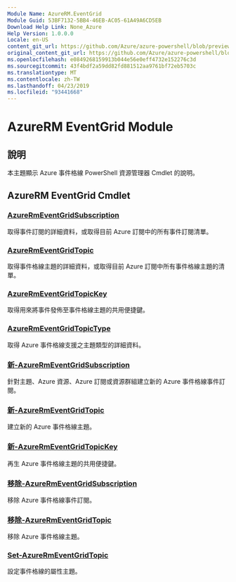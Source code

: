 ```yaml
---
Module Name: AzureRM.EventGrid
Module Guid: 53BF7132-5BB4-46EB-AC05-61A49A6CD5EB
Download Help Link: None_Azure
Help Version: 1.0.0.0
Locale: en-US
content_git_url: https://github.com/Azure/azure-powershell/blob/preview/src/ResourceManager/EventGrid/Commands.EventGrid/help/AzureRM.EventGrid.md
original_content_git_url: https://github.com/Azure/azure-powershell/blob/preview/src/ResourceManager/EventGrid/Commands.EventGrid/help/AzureRM.EventGrid.md
ms.openlocfilehash: e0849268159913b044e56e0eff4732e152276c3d
ms.sourcegitcommit: 43f4bdf2a59dd82fd881512aa9761bf72eb5703c
ms.translationtype: MT
ms.contentlocale: zh-TW
ms.lasthandoff: 04/23/2019
ms.locfileid: "93441668"
---
```

# AzureRM EventGrid Module
## 說明
本主題顯示 Azure 事件格線 PowerShell 資源管理器 Cmdlet 的說明。

## AzureRM EventGrid Cmdlet
### [AzureRmEventGridSubscription](Get-AzureRmEventGridSubscription.md)
取得事件訂閱的詳細資料，或取得目前 Azure 訂閱中的所有事件訂閱清單。

### [AzureRmEventGridTopic](Get-AzureRmEventGridTopic.md)
取得事件格線主題的詳細資料，或取得目前 Azure 訂閱中所有事件格線主題的清單。

### [AzureRmEventGridTopicKey](Get-AzureRmEventGridTopicKey.md)
取得用來將事件發佈至事件格線主題的共用便捷鍵。

### [AzureRmEventGridTopicType](Get-AzureRmEventGridTopicType.md)
取得 Azure 事件格線支援之主題類型的詳細資料。

### [新-AzureRmEventGridSubscription](New-AzureRmEventGridSubscription.md)
針對主題、Azure 資源、Azure 訂閱或資源群組建立新的 Azure 事件格線事件訂閱。

### [新-AzureRmEventGridTopic](New-AzureRmEventGridTopic.md)
建立新的 Azure 事件格線主題。

### [新-AzureRmEventGridTopicKey](New-AzureRmEventGridTopicKey.md)
再生 Azure 事件格線主題的共用便捷鍵。

### [移除-AzureRmEventGridSubscription](Remove-AzureRmEventGridSubscription.md)
移除 Azure 事件格線事件訂閱。

### [移除-AzureRmEventGridTopic](Remove-AzureRmEventGridTopic.md)
移除 Azure 事件格線主題。

### [Set-AzureRmEventGridTopic](Set-AzureRmEventGridTopic.md)
設定事件格線的屬性主題。

